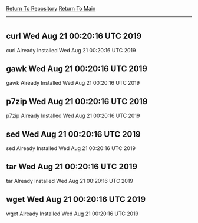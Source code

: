 [Return To Repository](https://github.com/deathbybandaid/piholeparser/)
[Return To Main](https://github.com/deathbybandaid/piholeparser/blob/master/RecentRunLogs/Mainlog.md)
____________________________________
# 
## curl Wed Aug 21 00:20:16 UTC 2019
curl Already Installed Wed Aug 21 00:20:16 UTC 2019
## gawk Wed Aug 21 00:20:16 UTC 2019
gawk Already Installed Wed Aug 21 00:20:16 UTC 2019
## p7zip Wed Aug 21 00:20:16 UTC 2019
p7zip Already Installed Wed Aug 21 00:20:16 UTC 2019
## sed Wed Aug 21 00:20:16 UTC 2019
sed Already Installed Wed Aug 21 00:20:16 UTC 2019
## tar Wed Aug 21 00:20:16 UTC 2019
tar Already Installed Wed Aug 21 00:20:16 UTC 2019
## wget Wed Aug 21 00:20:16 UTC 2019
wget Already Installed Wed Aug 21 00:20:16 UTC 2019
